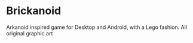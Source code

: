 # Brickanoid
Arkanoid inspired game for Desktop and Android, with a Lego fashion. All original graphic art
